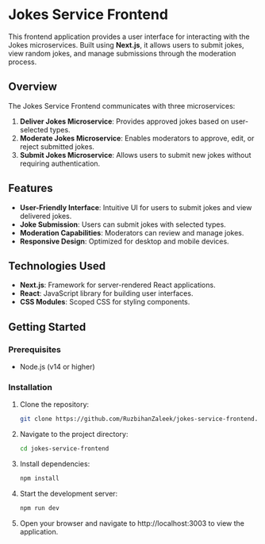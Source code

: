 # Jokes Service Frontend

This frontend application provides a user interface for interacting with the Jokes microservices. Built using **Next.js**, it allows users to submit jokes, view random jokes, and manage submissions through the moderation process.

## Overview

The Jokes Service Frontend communicates with three microservices:

1. **Deliver Jokes Microservice**: Provides approved jokes based on user-selected types.
2. **Moderate Jokes Microservice**: Enables moderators to approve, edit, or reject submitted jokes.
3. **Submit Jokes Microservice**: Allows users to submit new jokes without requiring authentication.

## Features

- **User-Friendly Interface**: Intuitive UI for users to submit jokes and view delivered jokes.
- **Joke Submission**: Users can submit jokes with selected types.
- **Moderation Capabilities**: Moderators can review and manage jokes.
- **Responsive Design**: Optimized for desktop and mobile devices.

## Technologies Used

- **Next.js**: Framework for server-rendered React applications.
- **React**: JavaScript library for building user interfaces.
- **CSS Modules**: Scoped CSS for styling components.

## Getting Started

### Prerequisites

- Node.js (v14 or higher)

### Installation

1. Clone the repository:
   ```bash
   git clone https://github.com/RuzbihanZaleek/jokes-service-frontend.git
   ```
2. Navigate to the project directory:
   ```bash
   cd jokes-service-frontend
   ```
4. Install dependencies:
   ```bash
   npm install
   ```
6. Start the development server:
   ```bash
   npm run dev
   ```
7. Open your browser and navigate to http://localhost:3003 to view the application.
   
